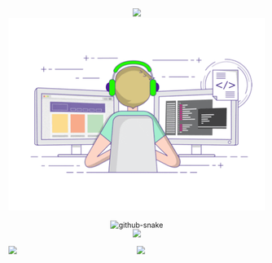 <div align="center">

  <!-- dynamic typing effect 动态打字效果 -->
  <div>
    <a href="https://sunxingboo.github.io/">
      <img src="https://readme-typing-svg.demolab.com?font=Fira+Code&pause=1000&width=435&lines=console.log(%22Hello%2C%20World%22);Praying to be bug-free!&center=true&size=27" />
    </a>
  </div>


  <!-- knock code pictures 敲代码的图片 -->
  <picture>
    <source media="(prefers-color-scheme: dark)" srcset="https://github.com/sunxingboo/sunxingboo/blob/main/assets/images/developer.gif" />
    <source media="(prefers-color-scheme: light)" srcset="https://github.com/sunxingboo/sunxingboo/blob/main/assets/images/developer.gif" height="225px" />
    <img src="https://github.com/sunxingboo/sunxingboo/blob/main/assets/images/developer.gif" />
  </picture>


  <!-- for beauty 留个空行好看点 -->
  <div>&nbsp;</div>


  <!-- Snake Code Contribution Map 贪吃蛇代码贡献图 -->
  <picture>
    <source media="(prefers-color-scheme: dark)" srcset="https://cdn.jsdelivr.net/gh/sun0225SUN/sun0225SUN/profile-snake-contrib/github-contribution-grid-snake-dark.svg" />
    <source media="(prefers-color-scheme: light)" srcset="https://cdn.jsdelivr.net/gh/sun0225SUN/sun0225SUN/profile-snake-contrib/github-contribution-grid-snake.svg" />
    <img alt="github-snake" src="https://cdn.jsdelivr.net/gh/sun0225SUN/sun0225SUN/profile-snake-contrib/github-contribution-grid-snake-dark.svg" />
  </picture>


<!-- ########################################## 分割 ########################################## -->

<div align="center">




<!-- GitHub 奖杯🏆 -->

<div><img src="https://github-profile-trophy.vercel.app/?username=sunxingboo&theme=gruvbox&row=1&column=7&no-frame=true&no-bg=true" /><br/></div>



<!-- ########################################## 分割 ########################################## -->

<div align="center" >

<!-- GitHub 数据统计 -->

<img width="50%" align="left" src="https://github-readme-stats-git-masterrstaa-rickstaa.vercel.app/api?username=sunxingboo&hide_title=true&show_icons=true&include_all_commits=true&line_height=21text_color=718096&icon_color=805AD5&bg_color=ffffff" /><img width=50% align="right" src="https://github-readme-stats-git-masterrstaa-rickstaa.vercel.app/api?username=sunxingboo&hide_title=true&show_icons=true&include_all_commits=true&line_height=21text_color=718096&icon_color=805AD5&bg_color=ffffff" />









<div align="center" >

